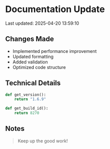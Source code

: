 # Documentation Update

Last updated: 2025-04-20 13:59:10

## Changes Made
- Implemented performance improvement
- Updated formatting
- Added validation
- Optimized code structure

## Technical Details
```python
def get_version():
    return "1.6.9"

def get_build_id():
    return 8270
```

## Notes
> Keep up the good work!
